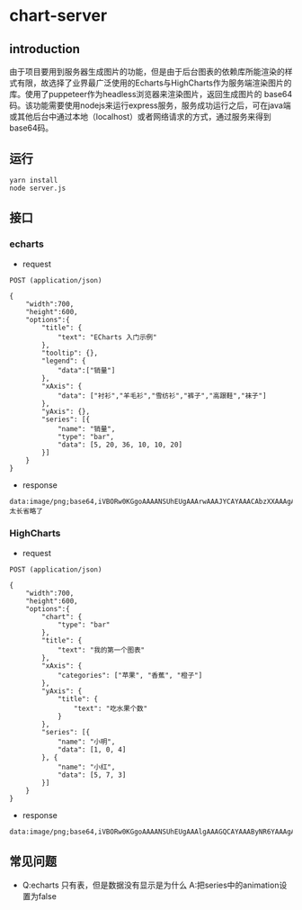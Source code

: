 # chart-server
## introduction
由于项目要用到服务器生成图片的功能，但是由于后台图表的依赖库所能渲染的样式有限，故选择了业界最广泛使用的Echarts与HighCharts作为服务端渲染图片的库。使用了puppeteer作为headless浏览器来渲染图片，返回生成图片的 base64码。该功能需要使用nodejs来运行express服务，服务成功运行之后，可在java端或其他后台中通过本地（localhost）或者网络请求的方式，通过服务来得到base64码。
## 运行
```
yarn install
node server.js
```
## 接口

### echarts
- request
```
POST (application/json)

{
	"width":700,
	"height":600,
	"options":{
        "title": {
            "text": "ECharts 入门示例"
        },
        "tooltip": {},
        "legend": {
            "data":["销量"]
        },
        "xAxis": {
            "data": ["衬衫","羊毛衫","雪纺衫","裤子","高跟鞋","袜子"]
        },
        "yAxis": {},
        "series": [{
            "name": "销量",
            "type": "bar",
            "data": [5, 20, 36, 10, 10, 20]
        }]
    }
}
```

- response
```
data:image/png;base64,iVBORw0KGgoAAAANSUhEUgAAArwAAAJYCAYAAACAbzXXAAAgAElEQVR4Xu3dDZhkV10n/nOqeyYZJC8iCCIoTIILAZLputUZAhLjoiCKgGA0oiK......太长省略了
```


### HighCharts
- request
```
POST (application/json)

{
	"width":700,
	"height":600,
	"options":{
        "chart": {
            "type": "bar"                       
        },
        "title": {
            "text": "我的第一个图表"                 
        },
        "xAxis": {
            "categories": ["苹果", "香蕉", "橙子"]   
        },
        "yAxis": {
            "title": {
                "text": "吃水果个数"                
            }
        },
        "series": [{                              
            "name": "小明",                       
            "data": [1, 0, 4]                     
        }, {
            "name": "小红",
            "data": [5, 7, 3]
        }]
    }
}
```

- response
```
data:image/png;base64,iVBORw0KGgoAAAANSUhEUgAAAlgAAAGQCAYAAAByNR6YAAAgAElEQVR4Xu2dCbxN5frHn2OKiFMRUkjmMt/...........
```

## 常见问题
- Q:echarts 只有表，但是数据没有显示是为什么
    A:把series中的animation设置为false